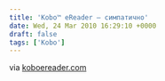 ```yaml
---
title: 'Kobo™ eReader – симпатично'
date: Wed, 24 Mar 2010 16:29:10 +0000
draft: false
tags: ['Kobo']
---
```


via [koboereader.com](http://www.koboereader.com/index.html)
